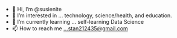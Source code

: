 - 👋 Hi, I’m @susienite
- 👀 I’m interested in ... technology, science/health, and education. 
- 🌱 I’m currently learning ... self-learning Data Science
- 📫 How to reach me ...stan212435@gmail.com

<!---
susienite/susienite is a ✨ special ✨ repository because its `README.md` (this file) appears on your GitHub profile.
You can click the Preview link to take a look at your changes.
--->
